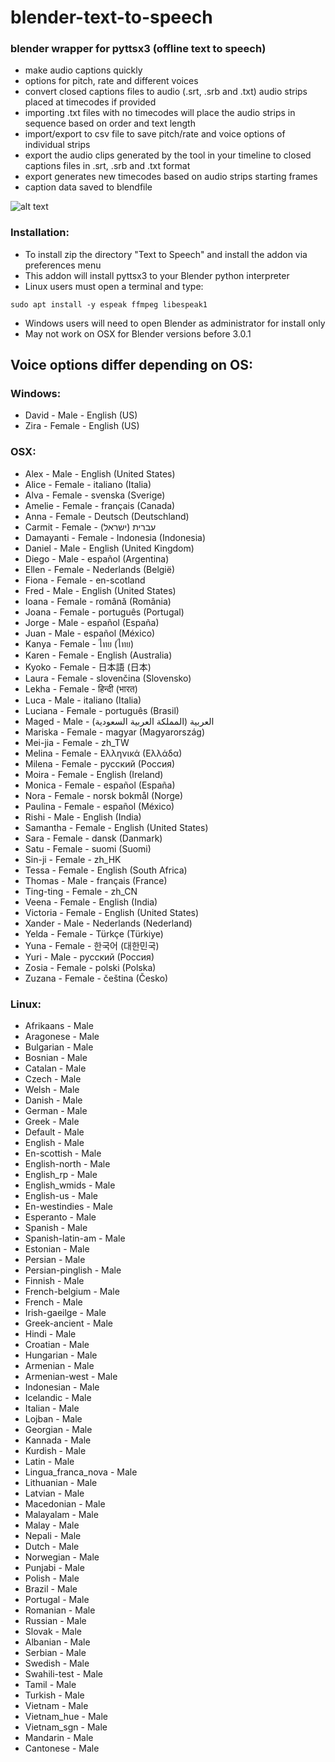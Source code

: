 # blender-text-to-speech
### blender wrapper for pyttsx3 (offline text to speech)
* make audio captions quickly
* options for pitch, rate and different voices
* convert closed captions files to audio (.srt, .srb and .txt) audio strips placed at timecodes if provided
* importing .txt files with no timecodes will place the audio strips in sequence based on order and text length
* import/export to csv file to save pitch/rate and voice options of individual strips
* export the audio clips generated by the tool in your timeline to closed captions files in .srt, .srb and .txt format
* export generates new timecodes based on audio strips starting frames
* caption data saved to blendfile

![alt text](https://github.com/technisculpt/blender-text-to-speech-offline/blob/main/ui_preview.png)

### Installation:
* To install zip the directory "Text to Speech" and install the addon via preferences menu
* This addon will install pyttsx3 to your Blender python interpreter
* Linux users must open a terminal and type:

```sudo apt install -y espeak ffmpeg libespeak1```
* Windows users will need to open Blender as administrator for install only
* May not work on OSX for Blender versions before 3.0.1

## Voice options differ depending on OS:
### Windows:
* David - Male - English (US)
* Zira - Female - English (US)

### OSX:
* Alex - Male - English (United States)
* Alice - Female - italiano (Italia)
* Alva - Female - svenska (Sverige)  
* Amelie - Female - français (Canada)
* Anna - Female - Deutsch (Deutschland)     
* Carmit - Female - עברית (ישראל)
* Damayanti - Female - Indonesia (Indonesia)
* Daniel - Male - English (United Kingdom)
* Diego - Male - español (Argentina)      
* Ellen - Female - Nederlands (België)
* Fiona - Female - en-scotland
* Fred - Male - English (United States)
* Ioana - Female - română (România)
* Joana - Female - português (Portugal)
* Jorge - Male - español (España)
* Juan - Male - español (México)
* Kanya - Female - ไทย (ไทย)
* Karen - Female - English (Australia)
* Kyoko - Female - 日本語 (日本)
* Laura - Female - slovenčina (Slovensko)
* Lekha - Female - हिन्दी (भारत)
* Luca - Male - italiano (Italia)
* Luciana - Female - português (Brasil)
* Maged - Male - العربية (المملكة العربية السعودية)
* Mariska - Female - magyar (Magyarország)
* Mei-jia - Female - zh_TW
* Melina - Female - Ελληνικά (Ελλάδα)
* Milena - Female - русский (Россия)
* Moira - Female - English (Ireland)
* Monica - Female - español (España)
* Nora - Female - norsk bokmål (Norge)
* Paulina - Female - español (México)
* Rishi - Male - English (India)
* Samantha - Female - English (United States)
* Sara - Female - dansk (Danmark)
* Satu - Female - suomi (Suomi)
* Sin-ji - Female - zh_HK
* Tessa - Female - English (South Africa)
* Thomas - Male - français (France)
* Ting-ting - Female - zh_CN
* Veena - Female - English (India)
* Victoria - Female - English (United States)
* Xander - Male - Nederlands (Nederland)
* Yelda - Female - Türkçe (Türkiye)
* Yuna - Female - 한국어 (대한민국)
* Yuri - Male - русский (Россия)
* Zosia - Female - polski (Polska)
* Zuzana - Female - čeština (Česko)

### Linux:
* Afrikaans - Male
* Aragonese - Male
* Bulgarian - Male
* Bosnian - Male
* Catalan - Male
* Czech - Male
* Welsh - Male
* Danish - Male
* German - Male
* Greek - Male
* Default - Male
* English - Male
* En-scottish - Male
* English-north - Male
* English_rp - Male
* English_wmids - Male
* English-us - Male
* En-westindies - Male
* Esperanto - Male
* Spanish - Male
* Spanish-latin-am - Male
* Estonian - Male
* Persian - Male
* Persian-pinglish - Male
* Finnish - Male
* French-belgium - Male
* French - Male
* Irish-gaeilge - Male
* Greek-ancient - Male
* Hindi - Male
* Croatian - Male
* Hungarian - Male
* Armenian - Male
* Armenian-west - Male
* Indonesian - Male
* Icelandic - Male
* Italian - Male
* Lojban - Male
* Georgian - Male
* Kannada - Male
* Kurdish - Male
* Latin - Male
* Lingua_franca_nova - Male
* Lithuanian - Male
* Latvian - Male
* Macedonian - Male
* Malayalam - Male
* Malay - Male
* Nepali - Male
* Dutch - Male
* Norwegian - Male
* Punjabi - Male
* Polish - Male
* Brazil - Male
* Portugal - Male
* Romanian - Male
* Russian - Male
* Slovak - Male
* Albanian - Male
* Serbian - Male
* Swedish - Male
* Swahili-test - Male
* Tamil - Male
* Turkish - Male
* Vietnam - Male
* Vietnam_hue - Male
* Vietnam_sgn - Male
* Mandarin - Male
* Cantonese - Male